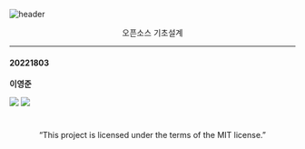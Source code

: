 ![header](https://capsule-render.vercel.app/api?type=shark&color=black&height=70&section=header&text=&fontSize=60)

<div align=center> 오픈소스 기초설계 </div>

<hr/>

#### 20221803
**이영준**

<img src="https://img.shields.io/badge/Soongsil-00BFFF?style=flat-square&logo=Git&logoColor=white"/> <img src="https://img.shields.io/badge/AI_convergence-FA5882?style=flat-square&logo=Git&logoColor=white"/>

#

<div align=center>  “This project is licensed under the terms of the MIT license.” </div>
